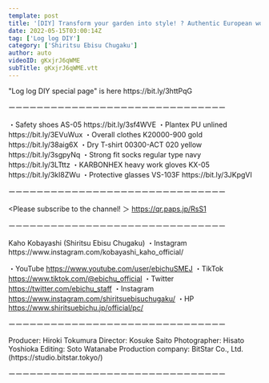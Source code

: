```yaml
---
template: post
title: '[DIY] Transform your garden into style! ? Authentic European wood bench! Kaho Kobayashi [Shiritsu Ebisu Chugaku]'
date: 2022-05-15T03:00:14Z
tag: ['Log log DIY']
category: ['Shiritsu Ebisu Chugaku']
author: auto 
videoID: gKxjrJ6qWME
subTitle: gKxjrJ6qWME.vtt
---
```

<Midori Anzen Official Mail Order Site>
"Log log DIY special page" is here
https://bit.ly/3httPqG

ーーーーーーーーーーーーーーーーーーーーーーーーーーーーーーー

<What I used this time>
・Safety shoes AS-05
https://bit.ly/3sf4WVE
・Plantex PU unlined
https://bit.ly/3EVuWux
・Overall clothes K20000-900 gold
https://bit.ly/38aig6X
・Dry T-shirt 00300-ACT 020 yellow
https://bit.ly/3sgpyNq
・Strong fit socks regular type navy
https://bit.ly/3LTttz
・KARBONHEX heavy work gloves KX-05
https://bit.ly/3kI8ZWu
・Protective glasses VS-103F
https://bit.ly/3JKpgVI

ーーーーーーーーーーーーーーーーーーーーーーーーーーーーーーー

<Please subscribe to the channel! ＞
https://qr.paps.jp/RsS1

ーーーーーーーーーーーーーーーーーーーーーーーーーーーーーーー

<performer>
Kaho Kobayashi (Shiritsu Ebisu Chugaku)
・Instagram
https://www.instagram.com/kobayashi_kaho_official/

・YouTube
https://www.youtube.com/user/ebichuSMEJ
・TikTok
https://www.tiktok.com/@ebichu_official
・Twitter
https://twitter.com/ebichu_staff
・Instagram
https://www.instagram.com/shiritsuebisuchugaku/
・HP
https://www.shiritsuebichu.jp/official/pc/

ーーーーーーーーーーーーーーーーーーーーーーーーーーーーーーー

<Production staff>
Producer: Hiroki Tokumura
Director: Kosuke Saito
Photographer: Hisato Yoshioka
Editing: Soto Watanabe
Production company: BitStar Co., Ltd. (https://studio.bitstar.tokyo/)

ーーーーーーーーーーーーーーーーーーーーーーーーーーーーーーー
